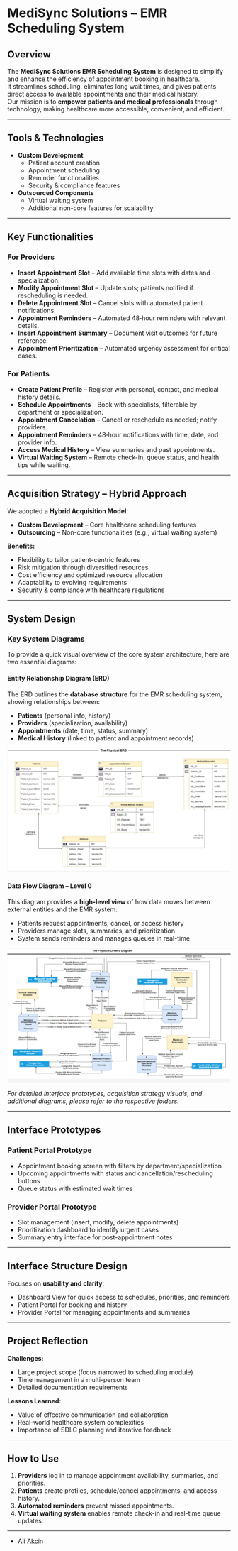 # MediSync Solutions – EMR Scheduling System

## Overview  
The **MediSync Solutions EMR Scheduling System** is designed to simplify and enhance the efficiency of appointment booking in healthcare.  
It streamlines scheduling, eliminates long wait times, and gives patients direct access to available appointments and their medical history.  
Our mission is to **empower patients and medical professionals** through technology, making healthcare more accessible, convenient, and efficient.

---

## Tools & Technologies  
- **Custom Development**
  - Patient account creation  
  - Appointment scheduling  
  - Reminder functionalities  
  - Security & compliance features  
- **Outsourced Components**
  - Virtual waiting system  
  - Additional non-core features for scalability

---

## Key Functionalities  

### For Providers
- **Insert Appointment Slot** – Add available time slots with dates and specialization.  
- **Modify Appointment Slot** – Update slots; patients notified if rescheduling is needed.  
- **Delete Appointment Slot** – Cancel slots with automated patient notifications.  
- **Appointment Reminders** – Automated 48‑hour reminders with relevant details.  
- **Insert Appointment Summary** – Document visit outcomes for future reference.  
- **Appointment Prioritization** – Automated urgency assessment for critical cases.

### For Patients
- **Create Patient Profile** – Register with personal, contact, and medical history details.  
- **Schedule Appointments** – Book with specialists, filterable by department or specialization.  
- **Appointment Cancelation** – Cancel or reschedule as needed; notify providers.  
- **Appointment Reminders** – 48‑hour notifications with time, date, and provider info.  
- **Access Medical History** – View summaries and past appointments.  
- **Virtual Waiting System** – Remote check-in, queue status, and health tips while waiting.

---

## Acquisition Strategy – Hybrid Approach  
We adopted a **Hybrid Acquisition Model**:  

- **Custom Development** – Core healthcare scheduling features  
- **Outsourcing** – Non-core functionalities (e.g., virtual waiting system)  

**Benefits:**  
- Flexibility to tailor patient-centric features  
- Risk mitigation through diversified resources  
- Cost efficiency and optimized resource allocation  
- Adaptability to evolving requirements  
- Security & compliance with healthcare regulations

---

## System Design

### Key System Diagrams  
To provide a quick visual overview of the core system architecture, here are two essential diagrams:

#### Entity Relationship Diagram (ERD)  
The ERD outlines the **database structure** for the EMR scheduling system, showing relationships between:  
- **Patients** (personal info, history)  
- **Providers** (specialization, availability)  
- **Appointments** (date, time, status, summary)  
- **Medical History** (linked to patient and appointment records)  

![Entity Relationship Diagram](images/erd.png)

#### Data Flow Diagram – Level 0  
This diagram provides a **high-level view** of how data moves between external entities and the EMR system:  
- Patients request appointments, cancel, or access history  
- Providers manage slots, summaries, and prioritization  
- System sends reminders and manages queues in real-time  

![Data Flow Diagram – Level 0](images/level_zero_diagram.png)

*For detailed interface prototypes, acquisition strategy visuals, and additional diagrams, please refer to the respective folders.*

---

## Interface Prototypes

### Patient Portal Prototype  
- Appointment booking screen with filters by department/specialization  
- Upcoming appointments with status and cancellation/rescheduling buttons  
- Queue status with estimated wait times

### Provider Portal Prototype  
- Slot management (insert, modify, delete appointments)  
- Prioritization dashboard to identify urgent cases  
- Summary entry interface for post-appointment notes

---

## Interface Structure Design  
Focuses on **usability and clarity**:  
- Dashboard View for quick access to schedules, priorities, and reminders  
- Patient Portal for booking and history  
- Provider Portal for managing appointments and summaries  

---

## Project Reflection  
**Challenges:**  
- Large project scope (focus narrowed to scheduling module)  
- Time management in a multi-person team  
- Detailed documentation requirements  

**Lessons Learned:**  
- Value of effective communication and collaboration  
- Real-world healthcare system complexities  
- Importance of SDLC planning and iterative feedback  

---

## How to Use  
1. **Providers** log in to manage appointment availability, summaries, and priorities.  
2. **Patients** create profiles, schedule/cancel appointments, and access history.  
3. **Automated reminders** prevent missed appointments.  
4. **Virtual waiting system** enables remote check-in and real-time queue updates.

---

- Ali Akcin
